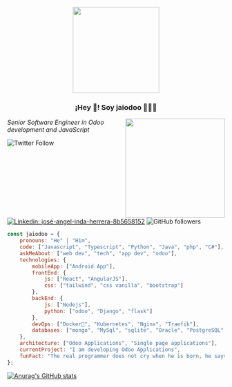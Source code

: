 <p align="center" width="300">
   <img align="center" width="200" src="" />
   <h3 align="center">¡Hey 👋! Soy jaiodoo 👨🏻‍💻</h3>
</p>
<img align='right' src="https://media.giphy.com/media/M9gbBd9nbDrOTu1Mqx/giphy.gif" width="230">
<p><em>Senior Software Engineer in Odoo development and JavaScript</em></p>

![Twitter Follow](https://img.shields.io/twitter/follow/joseinda09947?label=Follow)
[![Linkedin: josé-angel-inda-herrera-8b5658152](https://img.shields.io/badge/-jainda-blue?style=flat-square&logo=Linkedin&logoColor=white&link=https://www.linkedin.com/in/josé-angel-inda-herrera-8b5658152/)](https://www.linkedin.com/in/josé-angel-inda-herrera-8b5658152/)
![GitHub followers](https://img.shields.io/github/followers/jaiodoo?label=Follow&style=social)


```javascript
const jaiodoo = {
    pronouns: "He" | "Him",
    code: ["Javascript", "Typescript", "Python", "Java", "php", "C#"],
    askMeAbout: ["web dev", "tech", "app dev", "odoo"],
    technologies: {
        mobileApp: ["Android App"],
        frontEnd: {
            js: ["React", "AngularJS"],
            css: ["tailwind", "css vanilla", "bootstrap"]
        },
        backEnd: {
            js: ["Nodejs"],
            python: ["odoo", "Django", "flask"]
        },
        devOps: ["Docker🐳", "Kubernetes", "Nginx", "Traefik"],
        databases: ["mongo", "MySql", "sqlite", "Oracle", "PostgreSQL", "GraphQL"],
    },
    architecture: ["Odoo Applications", "Single page applications"],
    currentProject: "I am developing Odoo Applications",
    funFact: "The real programmer does not cry when he is born, he says Hello World!!!"
};
```
[![Anurag's GitHub stats](https://github-readme-stats.vercel.app/api?username=jaiodoo)](https://github.com/anuraghazra/github-readme-stats)
